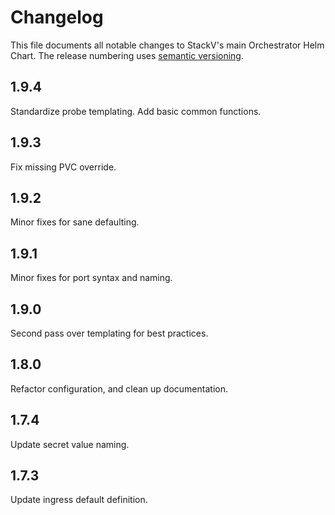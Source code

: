 # Changelog

This file documents all notable changes to StackV's main Orchestrator Helm Chart.
The release numbering uses [semantic versioning](http://semver.org).

## 1.9.4

Standardize probe templating. Add basic common functions.

## 1.9.3

Fix missing PVC override.

## 1.9.2

Minor fixes for sane defaulting.

## 1.9.1

Minor fixes for port syntax and naming.

## 1.9.0

Second pass over templating for best practices.

## 1.8.0

Refactor configuration, and clean up documentation.

## 1.7.4

Update secret value naming.

## 1.7.3

Update ingress default definition.
